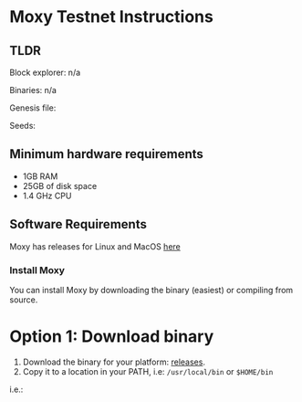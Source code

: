 # Moxy Testnet Instructions

## TLDR
Block explorer: n/a

Binaries: n/a

Genesis file:

Seeds:

## Minimum hardware requirements
* 1GB RAM
* 25GB of disk space
* 1.4 GHz CPU

## Software Requirements
Moxy has releases for Linux and MacOS [here](https://github.com/OpenBlockProject/openblockchain/releases/tag/latest)

### Install Moxy
You can install Moxy by downloading the binary (easiest) or compiling from source.

# Option 1: Download binary
1. Download the binary for your platform: [releases](https://github.com/OpenBlockProject/openblockchain/releases/tag/latest).
2. Copy it to a location in your PATH, i.e: ```/usr/local/bin``` or ```$HOME/bin```

i.e.:
```

```
